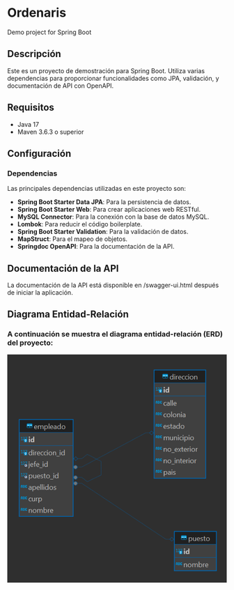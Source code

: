# Ordenaris

Demo project for Spring Boot

## Descripción

Este es un proyecto de demostración para Spring Boot. Utiliza varias dependencias para proporcionar funcionalidades como JPA, validación, y documentación de API con OpenAPI.

## Requisitos

- Java 17
- Maven 3.6.3 o superior

## Configuración

### Dependencias

Las principales dependencias utilizadas en este proyecto son:

- **Spring Boot Starter Data JPA**: Para la persistencia de datos.
- **Spring Boot Starter Web**: Para crear aplicaciones web RESTful.
- **MySQL Connector**: Para la conexión con la base de datos MySQL.
- **Lombok**: Para reducir el código boilerplate.
- **Spring Boot Starter Validation**: Para la validación de datos.
- **MapStruct**: Para el mapeo de objetos.
- **Springdoc OpenAPI**: Para la documentación de la API.

## Documentación de la API


La documentación de la API está disponible en /swagger-ui.html después de iniciar la aplicación.

## Diagrama Entidad-Relación
### A continuación se muestra el diagrama entidad-relación (ERD) del proyecto:

![Diagrama](https://github.com/leon12o/Prueba-Ordenaris/blob/feature/src/main/resources/Diagrama%20Entidad%20Relacion.png)
